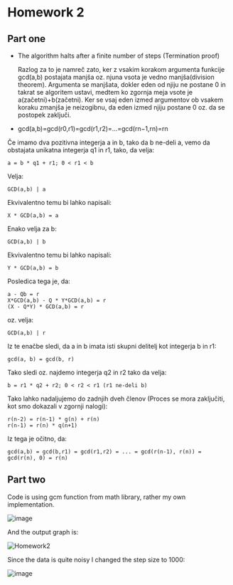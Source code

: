 # Homework 2

## Part one

- The algorithm halts after a finite number of steps (Termination proof)

	Razlog za to je namreč zato, ker z vsakim korakom argumenta funkcije gcd(a,b) postajata manjša oz. njuna vsota je vedno manjša(division theorem).
	Argumenta se manjšata, dokler eden od njiju ne postane 0 in takrat se algoritem ustavi, medtem ko zgornja meja vsote je a(začetni)+b(začetni).
	Ker se vsaj eden izmed argumentov ob vsakem koraku zmanjša je neizogibnu, da eden izmed njiju postane 0 oz. da se postopek zaključi.

- gcd(a,b)=gcd(r0,r1)=gcd(r1,r2)=...=gcd(rn−1,rn)=rn

Če imamo dva pozitivna integerja a in b, tako da b ne-deli a, vemo da obstajata unikatna integerja q1 in r1, tako, da velja:

	a = b * q1 + r1; 0 < r1 < b

Velja:

	GCD(a,b) | a
	
Ekvivalentno temu bi lahko napisali:

	X * GCD(a,b) = a
	
Enako velja za b:

	GCD(a,b) | b
	
Ekvivalentno temu bi lahko napisali:

	Y * GCD(a,b) = b
	
Posledica tega je, da:

	a - Qb = r
	X*GCD(a,b) - Q * Y*GCD(a,b) = r
	(X - Q*Y) * GCD(a,b) = r

oz. velja:

	GCD(a,b) | r 
	
Iz te enačbe sledi, da a in b imata isti skupni delitelj kot integerja b in r1:

	gcd(a, b) = gcd(b, r)
		
Tako sledi oz. najdemo integerja q2 in r2 tako da velja:
	
	b = r1 * q2 + r2; 0 < r2 < r1 (r1 ne-deli b)

Tako lahko nadaljujemo do zadnjih dveh členov (Proces se mora zaključiti, kot smo dokazali v zgornji nalogi):

	r(n-2) = r(n-1) * g(n) + r(n)
	r(n-1) = r(n) * q(n+1)
	
Iz tega je očitno, da:

	gcd(a,b) = gcd(b,r1) = gcd(r1,r2) = ... = gcd(r(n-1), r(n)) = gcd(r(n), 0) = r(n)

## Part two

Code is using gcm function from math library, rather my own implementation.

![image](https://user-images.githubusercontent.com/48418580/138906581-fd2232d6-add6-47ca-ba46-bf58e5eefe19.png)

And the output graph is:

![Homework2](https://user-images.githubusercontent.com/48418580/138360703-3d42bc30-60fe-4d4f-98b6-ec6a0a87df11.png)

Since the data is quite noisy I changed the step size to 1000:

![image](https://user-images.githubusercontent.com/48418580/138906467-a85c51af-fac1-4505-97e4-595b12cba87f.png)

